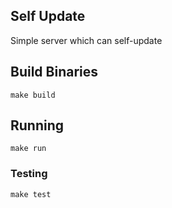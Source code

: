 ## Self Update
Simple server which can self-update

## Build Binaries
`make build`

## Running
`make run`

### Testing

`make test`
